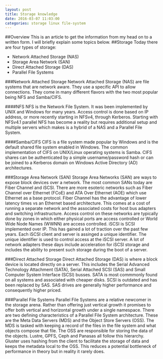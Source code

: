 ```yaml
---
layout: post
title: Storage knowledge
date: 2016-03-07 11:03:00
categories: storage linux file-system
---
```

##Overview
This is an article to get the information from my head on to a written form.  I will briefly explain some topics below.
##Storage
Today there are four types of storage:

* Network Attached Storage (NAS)
* Storage Area Network (SAN)
* Direct Attached Storage (DAS)
* Parallel File Systems 

###Network Attached Storage
Network Attached Storage (NAS) are file systems that are network aware.  They use a specific API to
allow connections.  They come in many different flavors with the two most popular being NFS and Samba/CIFS.

####NFS
NFS is the Network File System.  It was been implemented by UNIX and Windows for many years.  Access control
is done based on IP address, or more recently starting in NFSv4, through Kerberos. Starting with NFSv4.1 
parallel NFS has become a reality but requires additional setup and multiple servers which makes is a hybrid
of a NAS and a Parallel File System.
 
####Samba/CIFS
CIFS is a file system made popular by Windows and is the default shared file system enabled in Windows.
The common implementation of CIFS on UNIX/Linux operating systems is Samba.  CIFS shares can be 
authenticated by a simple username/password hash or can be joined to a Kerberos domain on Windows
Active Directory (AD) architectures.

###Storage Area Network (SAN)
Storage Area Networks (SAN) are ways to expose block devices over a network.  The most common SANs today are 
Fiber Channel and iSCSI.  There are more esoteric networks such as Fiber Channel over Ethernet (FCoE) and ATA Over 
Ethernet (AOE) which use Ethernet as a base protocol.  Fiber Channel has the advantage of lower latency times vs
an Ethernet based architecture.  This comes at a cost of running a separate network and the associated costs
for host bus adapters and switching infrastructure.  Access control on these networks are typically done by zones
in which either physical ports are access controlled or World Wide Node Names (WWNN) are access controlled.  iSCSI 
is SCSI implemented over IP.  This has gained a lot of traction over the past few years.  Each iSCSI client and server
is assinged a unique identifier.  The unique identifier is used to control access at the iSCSI server.  A lot of 
network adapters these days include acceleration for iSCSI storage and includes the ability to present such storage 
during the boot of a server.

###Direct Attached Storage
Direct Attached Storage (DAS) is where a block device is located directly on a server.  This includes the 
Serial Advanced Technology Attachment (SATA), Serial Attached SCSI (SAS) and Small Computer System Interface (SCSI) 
busses.  SATA is most commmonly found on all systems and associated with cheaper disks.  SCSI is outdated and
has been replaced by SAS.  SAS drives are generally higher performance and consequently higher priced.

###Parallel File Systems
Parallel File Systems are a relative newcomer in the storage arena.  Rather than offering just vertical growth 
it promises to offer both vertical and horizontal growth under a single namespace.  There are two defining 
characteristics of a Parallel File System architecture.  These are the Meta Data Servers (MDS) and the Object
Store Servers (OSS).  The MDS is tasked with keeping a record of the files in the file system and what objects
compose that file.  The OSS are responsible for storing the data of the objects.  Lustre, GPFS, Ceph and Panasas all
follow this hierarchy.  Gluster uses hashing from the client to facilitate the storage of data and keeps the 
metadata local to the OSS.  This reduces a potential bottleneck of performance in theory but in reality it rarely
does.  

